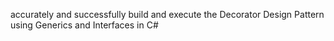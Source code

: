 accurately and successfully build and execute the Decorator Design Pattern using Generics and Interfaces in C#
